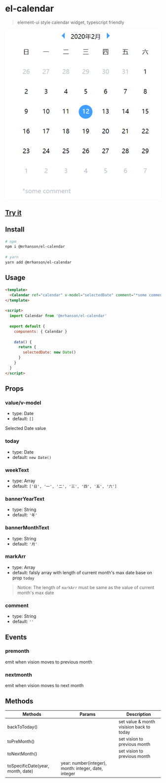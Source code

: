 # el-calendar

> element-ui style calendar widget, typescript friendly

![demonstration](./demonstration.PNG)

## [Try it](https://mrhanson.github.io/el-calendar/)

## Install

```bash
# npm
npm i @mrhanson/el-calendar

# yarn
yarn add @mrhanson/el-calendar
```

## Usage

```html
<template>
  <Calendar ref="calendar" v-model="selectedDate" comment="*some comment"></Calendar>
</template>

<script>
  import Calendar from '@mrhanson/el-calendar'

  export default {
    components: { Calendar }

    data() {
      return {
        selectedDate: new Date()
      }
    }
  }
</script>
```

## Props

### value/v-model

- type: Date
- default: `[]`

Selected Date value

### today

- type: Date
- default: `new Date()`

### weekText

- type: Array
- default: `['日', '一', '二', '三', '四', '五', '六']`

### bannerYearText

- type: String
- default: `'年'`

### bannerMonthText

- type: String
- default: `'月'`

### markArr

- type: Array
- default: falsly array with length of current month's max date base on prop `today`

> Notice: The length of `markArr` must be same as the value of current month's max date

### comment

- type: String
- default: `''`

## Events

### premonth

emit when vision moves to previous month

### nextmonth

emit when vision moves to next month

## Methods

| Methods                           | Params                                               | Description                              |
| --------------------------------- | ---------------------------------------------------- | ---------------------------------------- |
| backToToday()                     |                                                      | set value & month visision back to today |
| toPreMonth()                      |                                                      | set vision to previous month             |
| toNextMonth()                     |                                                      | set vision to previous month             |
| toSpecificDate(year, month, date) | year: number(integer), month: integer, date, integer |                                          |
